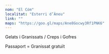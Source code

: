 ```yaml
---
nom: "El Cóm"
localitat: "Esterri d’Àneu"
link: ""
maps: "https://goo.gl/maps/Ane8Gocwy3Rf1PNK6"
---
```


Gelats i Granissats / Creps i Gofres

Passaport = Granissat gratuït
